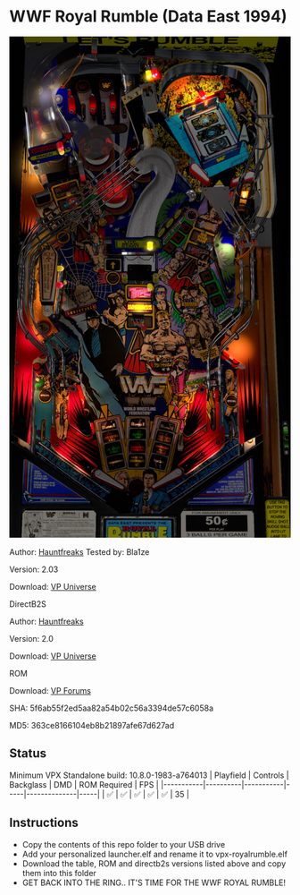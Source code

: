 # WWF Royal Rumble (Data East 1994) 

![Table Preview](https://github.com/Bla1ze/vpx-images/blob/main/vpx-royalrumble.png)

Author: [Hauntfreaks](https://vpuniverse.com/profile/5216-hauntfreaks/)  Tested by: Bla1ze

Version: 2.03

Download: [VP Universe](https://vpuniverse.com/files/file/7733-wwf-royal-rumble-data-east-1994-3hr-makeover/)

DirectB2S

Author: [Hauntfreaks](https://vpuniverse.com/profile/5216-hauntfreaks/)  

Version: 2.0

Download: [VP Universe](https://vpuniverse.com/files/file/17549-wwf-royal-rumble-data-east-1994-b2s-with-full-dmd/)

ROM

Download: [VP Forums](https://www.vpforums.org/index.php?app=downloads&showfile=865)

SHA: 5f6ab55f2ed5aa82a54b02c56a3394de57c6058a

MD5: 363ce8166104eb8b21897afe67d627ad

## Status 

Minimum VPX Standalone build: 10.8.0-1983-a764013
| Playfield | Controls | Backglass | DMD | ROM Required | FPS | 
|-----------|----------|-----------|-----|--------------|-----|
| :white_check_mark: | :white_check_mark: | :white_check_mark: | :white_check_mark: | :white_check_mark: | 35 |

## Instructions

- Copy the contents of this repo folder to your USB drive
- Add your personalized launcher.elf and rename it to vpx-royalrumble.elf
- Download the table, ROM and directb2s versions listed above and copy them into this folder
- GET BACK INTO THE RING.. IT'S TIME FOR THE WWF ROYAL RUMBLE!
